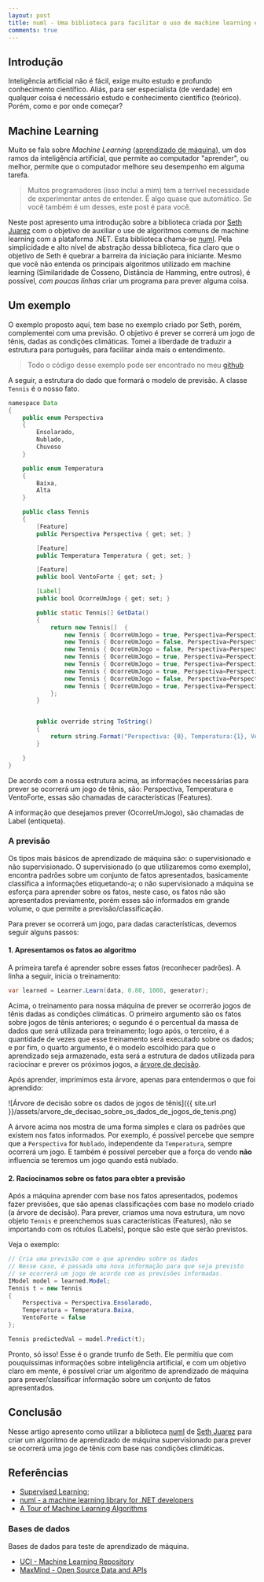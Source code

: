 ```yaml
---
layout: post
title: numl - Uma biblioteca para facilitar o uso de machine learning em .NET
comments: true
---
```



## Introdução

Inteligência artificial não é fácil, exige muito estudo e profundo conhecimento científico. Aliás, para ser especialista (de verdade) em qualquer coisa é necessário estudo e conhecimento científico (teórico). Porém, como e por onde começar?

## Machine Learning

Muito se fala sobre _Machine Learning_ ([aprendizado de máquina][2]), um dos ramos da inteligência artificial, que permite ao computador "aprender", ou melhor, permite que o computador melhore seu desempenho em alguma tarefa.

> Muitos programadores (isso inclui a mim) tem a terrível necessidade de experimentar antes de entender. É algo quase que automático. Se você também é um desses, este post é para você.

Neste post apresento uma introdução sobre a biblioteca criada por [Seth Juarez][1] com o objetivo de auxiliar o use de algoritmos comuns de machine learning com a plataforma .NET. Esta biblioteca chama-se [numl][3]. Pela simplicidade e alto nível de abstração dessa biblioteca, fica claro que o objetivo de Seth é quebrar a barreira da iniciação para iniciante. Mesmo que você não entenda os principais algoritmos utilizado em machine learning (Similaridade de Cosseno, Distância de Hamming, entre outros), é possível, *com poucas linhas* criar um programa para prever alguma coisa.

## Um exemplo

O exemplo proposto aqui, tem base no exemplo criado por Seth, porém, complementei com uma previsão. O objetivo é prever se correrá um jogo de tênis, dadas as condições climáticas. Tomei a liberdade de traduzir a estrutura para português, para facilitar ainda mais o entendimento.

> Todo o código desse exemplo pode ser encontrado no meu [github][10]

A seguir, a estrutura do dado que formará o modelo de previsão. A classe `Tennis` é o nosso fato.

```java
namespace Data
{
    public enum Perspectiva
    {
        Ensolarado,
        Nublado,
        Chuvoso
    }

    public enum Temperatura
    {
        Baixa,
        Alta
    }

    public class Tennis
    {
        [Feature]
        public Perspectiva Perspectiva { get; set; }

        [Feature]
        public Temperatura Temperatura { get; set; }

        [Feature]
        public bool VentoForte { get; set; }

        [Label]
        public bool OcorreUmJogo { get; set; }

        public static Tennis[] GetData()
        {
            return new Tennis[]  {
                new Tennis { OcorreUmJogo = true, Perspectiva=Perspectiva.Sunny, Temperatura = Temperatura.Low, VentoForte=true},
                new Tennis { OcorreUmJogo = false, Perspectiva=Perspectiva.Sunny, Temperatura = Temperatura.High, VentoForte=true},
                new Tennis { OcorreUmJogo = false, Perspectiva=Perspectiva.Sunny, Temperatura = Temperatura.High, VentoForte=false},
                new Tennis { OcorreUmJogo = true, Perspectiva=Perspectiva.Overcast, Temperatura = Temperatura.Low, VentoForte=true},
                new Tennis { OcorreUmJogo = true, Perspectiva=Perspectiva.Overcast, Temperatura = Temperatura.High, VentoForte= false},
                new Tennis { OcorreUmJogo = true, Perspectiva=Perspectiva.Overcast, Temperatura = Temperatura.Low, VentoForte=false},
                new Tennis { OcorreUmJogo = false, Perspectiva=Perspectiva.Rainy, Temperatura = Temperatura.Low, VentoForte=true},
                new Tennis { OcorreUmJogo = true, Perspectiva=Perspectiva.Rainy, Temperatura = Temperatura.Low, VentoForte=false}
            };
        }


        public override string ToString()
        {
            return string.Format("Perspectiva: {0}, Temperatura:{1}, VentoForte: {2}", Perspectiva, Temperatura, VentoForte);
        }

    }
}
```

De acordo com a nossa estrutura acima, as informações necessárias para prever se ocorrerá um jogo de tênis, são: Perspectiva, Temperatura e VentoForte, essas são chamadas de características (Features).

A informação que desejamos prever (OcorreUmJogo), são chamadas de Label (entiqueta).

### A previsão

Os tipos mais básicos de aprendizado de máquina são: o supervisionado e não supervisionado. O supervisionado (o que utilizaremos como exemplo), encontra padrões sobre um conjunto de fatos apresentados, basicamente classifica a informações etiquetando-a; o não supervisionado a máquina se esforça para aprender sobre os fatos, neste caso, os fatos não são apresentados previamente, porém esses são informados em grande volume, o que permite a previsão/classificação.

Para prever se ocorrerá um jogo, para dadas características, devemos seguir alguns passos:

#### 1. Apresentamos os fatos ao algoritmo
A primeira tarefa é aprender sobre esses fatos (reconhecer padrões). A linha a seguir, inicia o treinamento:

``` java
var learned = Learner.Learn(data, 0.80, 1000, generator);
```

Acima, o treinamento para nossa máquina de prever se ocorrerão jogos de tênis dadas as condições climáticas. O primeiro argumento são os fatos sobre jogos de tênis anteriores; o segundo é o percentual da massa de dados que será utilizada para treinamento; logo após, o terceiro, é a quantidade de vezes que esse treinamento será executado sobre os dados; e por fim, o quarto argumento, é o modelo escolhido para que o aprendizado seja armazenado, esta será a estrutura de dados utilizada para raciocinar e prever os próximos jogos, a [árvore de decisão][4].

Após aprender, imprimimos esta árvore, apenas para entendermos o que foi aprendido:

![Árvore de decisão sobre os dados de jogos de tênis]({{ site.url }}/assets/arvore_de_decisao_sobre_os_dados_de_jogos_de_tenis.png)

A árvore acima nos mostra de uma forma simples e clara os padrões que existem nos fatos informados. Por exemplo, é possível percebe que sempre que a `Perspectiva` for `Nublado`, independente da `Temperatura`, sempre ocorrerá um jogo. E também é possível perceber que a força do vendo **não** influencia se teremos um jogo quando está nublado.

#### 2. Raciocinamos sobre os fatos para obter a previsão
Após a máquina aprender com base nos fatos apresentados, podemos fazer previsões, que são apenas classificações com base no modelo criado (a árvore de decisão). Para prever, criamos uma nova estrutura, um novo objeto `Tennis` e preenchemos suas características (Features), não se importando com os rótulos (Labels), porque são este que serão previstos.

Veja o exemplo:

```java
// Cria uma previsão com o que aprendeu sobre os dados
// Nesse caso, é passada uma nova informação para que seja previsto
// se ocorrerá um jogo de acordo com as previsões informadas.
IModel model = learned.Model;
Tennis t = new Tennis
{
	Perspectiva = Perspectiva.Ensolarado,
	Temperatura = Temperatura.Baixa,
	VentoForte = false
};

Tennis predictedVal = model.Predict(t);
```

Pronto, só isso! Esse é o grande trunfo de Seth. Ele permitiu que com pouquíssimas informações sobre inteligência artificial, e com um objetivo claro em mente, é possível criar um algoritmo de aprendizado de máquina para prever/classificar informação sobre um conjunto de fatos apresentados.

## Conclusão
Nesse artigo apresento como utilizar a biblioteca [numl][3] de [Seth Juarez][1] para criar um algoritmo de aprendizado de máquina supervisionado para prever se ocorrerá uma jogo de tênis com base nas condições climáticas.


## Referências

* [Supervised Learning][5];
* [numl - a machine learning library for .NET developers][6]
* [A Tour of Machine Learning Algorithms][7]

### Bases de dados
Bases de dados para teste de aprendizado de máquina.

* [UCI - Machine Learning Repository][8]
* [MaxMind - Open Source Data and APIs][9]


 [1]: http://sethjuarez.com/
 [2]: http://pt.wikipedia.org/wiki/Aprendizado_de_m%C3%A1quina
 [3]: http://numl.net/
 [4]: http://pt.wikipedia.org/wiki/%C3%81rvore_de_decis%C3%A3o
 [5]: http://docs.numl.net/#SupervisedLearning.html
 [6]: http://www.refactorthis.net/post/2013/03/26/numl-a-machine-learning-library-for-NET-developers.aspx
 [7]: http://machinelearningmastery.com/a-tour-of-machine-learning-algorithms/
 [8]: http://archive.ics.uci.edu/ml/datasets.html
 [9]: https://www.maxmind.com/en/opensource
 [10]: https://github.com/andrenmaia/numl-playground